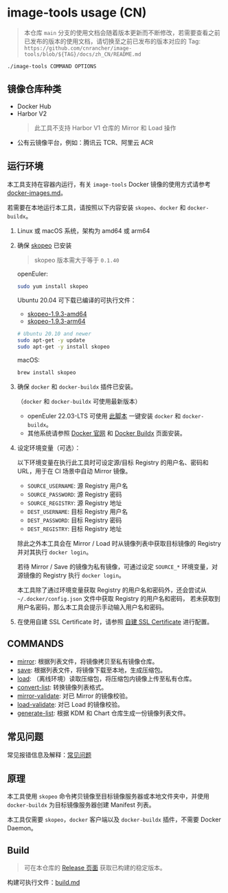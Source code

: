 # image-tools usage (CN)

> 本仓库 `main` 分支的使用文档会随着版本更新而不断修改，若需要查看之前已发布的版本的使用文档，请切换至之前已发布的版本对应的 Tag:
> `https://github.com/cnrancher/image-tools/blob/${TAG}/docs/zh_CN/README.md`

```
./image-tools COMMAND OPTIONS
```

## 镜像仓库种类

- Docker Hub
- Harbor V2
    > 此工具不支持 Harbor V1 仓库的 Mirror 和 Load 操作
- 公有云镜像平台，例如：腾讯云 TCR、阿里云 ACR

## 运行环境

本工具支持在容器内运行，有关 `image-tools` Docker 镜像的使用方式请参考 [docker-images.md](./docker-images.md)。

若需要在本地运行本工具，请按照以下内容安装 `skopeo`、`docker` 和 `docker-buildx`。

1. Linux 或 macOS 系统，架构为 amd64 或 arm64
1. 确保 [skopeo](https://github.com/containers/skopeo/blob/main/install.md) 已安装

    > skopeo 版本需大于等于 `0.1.40`

    openEuler:

    ```sh
    sudo yum install skopeo
    ```

    Ubuntu 20.04 可下载已编译的可执行文件：
    - [skopeo-1.9.3-amd64](https://starry-public-files.s3.ap-northeast-1.amazonaws.com/skopeo/amd64/1.9.3/skopeo)
    - [skopeo-1.9.3-arm64](https://starry-public-files.s3.ap-northeast-1.amazonaws.com/skopeo/arm64/1.9.3/skopeo)

    ``` sh
    # Ubuntu 20.10 and newer
    sudo apt-get -y update
    sudo apt-get -y install skopeo
    ```

    macOS:

    ```sh
    brew install skopeo
    ```

1. 确保 `docker` 和 `docker-buildx` 插件已安装。

    （`docker` 和 `docker-buildx` 可使用最新版本）

    - openEuler 22.03-LTS 可使用 [此脚本](https://github.com/cnrancher/euler-packer/blob/main/scripts/others/install-docker.sh) 一键安装 `docker` 和 `docker-buildx`。
    - 其他系统请参照 [Docker 官网](https://docs.docker.com/get-docker/) 和 [Docker Buildx](https://docs.docker.com/build/install-buildx/) 页面安装。

1. 设定环境变量（可选）：

    以下环境变量在执行此工具时可设定源/目标 Registry 的用户名、密码和 URL，用于在 CI 场景中自动 Mirror 镜像。
    - `SOURCE_USERNAME`: 源 Registry 用户名
    - `SOURCE_PASSWORD`: 源 Registry 密码
    - `SOURCE_REGISTRY`: 源 Registry 地址
    - `DEST_USERNAME`: 目标 Registry 用户名
    - `DEST_PASSWORD`: 目标 Registry 密码
    - `DEST_REGISTRY`: 目标 Registry 地址

    除此之外本工具会在 Mirror / Load 时从镜像列表中获取目标镜像的 Registry 并对其执行 `docker login`。

    若待 Mirror / Save 的镜像为私有镜像，可通过设定 `SOURCE_*` 环境变量，对源镜像的 Registry 执行 `docker login`。

    本工具除了通过环境变量获取 Registry 的用户名和密码外，还会尝试从 `~/.docker/config.json` 文件中获取 Registry 的用户名和密码，
    若未获取到用户名密码，那么本工具会提示手动输入用户名和密码。

1. 在使用自建 SSL Certificate 时，请参照 [自建 SSL Certificate](./self-signed-ssl.md) 进行配置。

## COMMANDS

- [mirror](./mirror.md): 根据列表文件，将镜像拷贝至私有镜像仓库。
- [save](./save.md): 根据列表文件，将镜像下载至本地，生成压缩包。
- [load](./load.md): （离线环境）读取压缩包，将压缩包内镜像上传至私有仓库。
- [convert-list](./convert-list.md): 转换镜像列表格式。
- [mirror-validate](./mirror-validate.md): 对已 Mirror 的镜像校验。
- [load-validate](./load-validate.md): 对已 Load 的镜像校验。
- [generate-list](./generate-list.md): 根据 KDM 和 Chart 仓库生成一份镜像列表文件。

## 常见问题

常见报错信息及解释：[常见问题](./questions.md)

## 原理

本工具使用 `skopeo` 命令拷贝镜像至目标镜像服务器或本地文件夹中，并使用 `docker-buildx` 为目标镜像服务器创建 Manifest 列表。

本工具仅需要 `skopeo`，`docker` 客户端以及 `docker-buildx` 插件，不需要 Docker Daemon。

## Build

> 可在本仓库的 [Release 页面](https://github.com/cnrancher/image-tools/releases) 获取已构建的稳定版本。

构建可执行文件：[build.md](./build.md)
